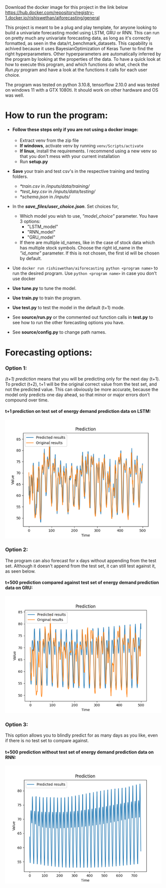Download the docker image for this project in the link below\
https://hub.docker.com/repository/registry-1.docker.io/rishiswethan/aiforecasting/general

This project is meant to be a plug and play template, for anyone looking to build a univariate forecasting model using LSTM, GRU or RNN.
This can run on pretty much any univariate forecasting data, as long as it's correctly formatted,
as seen in the data/rt_benchmark_datasets. This capability is achived because it uses BayesianOptimization of Keras Tuner to find the right hyperparameters.
Other hyperparameters are automatically inferred by the program by looking at the properties of the data.
To have a quick look at how to execute this program, and which functions do what, check the _Run.py_ program and
have a look at the functions it calls for each user choice.

The program was tested on python 3.10.8, tensorflow 2.10.0 and was tested on windows 11 with a GTX 1080ti. It should work on other hardware and OS was well.


# How to run the program:
 - #### Follow these steps only if you are not using a docker image:
   - Extract venv from the zip file
   - **If windows**, activate venv by running `venv/Scripts/activate`
   - **If linux**, install the requirements. I recommend using a new venv so that you don't mess with your current installation
   - Run **setup.py**


- **Save** your train and test csv's in the respective training and testing folders.
  - _*train.csv_ in _/inputs/data/training/_
  - _*test_key.csv_ in _/inputs/data/testing/_
  - _*schema.json_ in _/inputs/_


- In the **_save_files/user_choice.json_**. Set choices for,
    - Which model you wish to use, _"model_choice"_ parameter. You have 3 options:
      - "LSTM_model"
      - "RNN_model"
      - "GRU_model"
    - If there are multiple id_names, like in the case of stock data which has multiple stock symbols. Choose the right id_name in the _"id_name"_ parameter. If this is not chosen,
the first id will be chosen by default.


- Use `docker run rishiswethan/aiforecasting python <program name>` to run the desired program. Use `python <program name>` in case you don't use docker
- **Use tune.py** to tune the model.
- **Use train.py** to train the program.
- **Use test.py** to test the model in the default (t+1) mode.


- See **source/run.py** or the commented out function calls in **test.py** to see how to run the other forecasting options you have.
- See **source/config.py** to change path names.

# Forecasting options:

### Option 1:
_(t+1) prediction_ means that you will be predicting only for the next day (t+1). To predict (t+2), 
t+1 will be the original correct value from the test set, and not the predicted value. This can obviously be more accurate,
because the model only predicts one day ahead, so that minor or major errors don't compound over time.

#### **t+1 prediction on test set of energy demand prediction data on LSTM:**

![img.png](img.png)

### Option 2:

The program can also forecast for x days without appending from the test set. 
Although it doesn't append from the test set, it can still test against it, as seen below.

#### **t+500 prediction compared against test set of energy demand prediction data on GRU:**

![img_1.png](img_1.png)

### Option 3:

This option allows you to blindly predict for as many days as you like, even if there is 
no test set to compare against. 

#### **t+500 prediction without test set of energy demand prediction data on RNN:**
![img_2.png](img_2.png)
